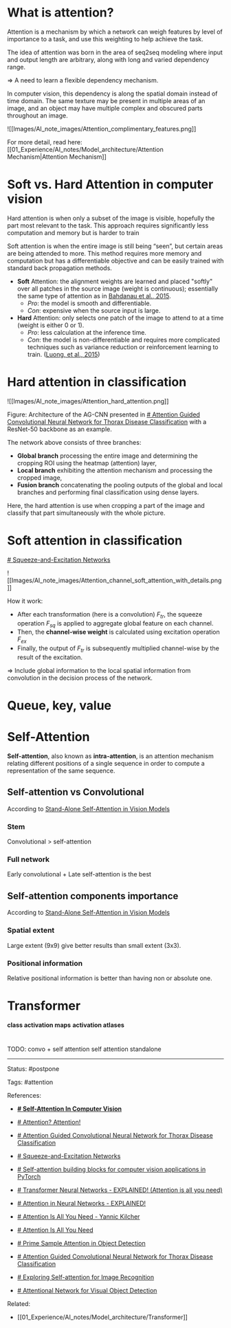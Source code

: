 # What is attention?

Attention is a mechanism by which a network can weigh features by level of importance to a task, and use this weighting to help achieve the task.

The idea of attention was born in the area of seq2seq modeling where input and output length are arbitrary, along with long and varied dependency range.
 
=> A need to learn a flexible dependency mechanism.

In computer vision, this dependency is along the spatial domain instead of time domain. The same texture may be present in multiple areas of an image, and an object may have multiple complex and obscured parts throughout an image.

![[Images/AI_note_images/Attention_complimentary_features.png]]

For more detail, read here: [[01_Experience/AI_notes/Model_architecture/Attention Mechanism|Attention Mechanism]]

# Soft vs. Hard Attention in computer vision

Hard attention is when only a subset of the image is visible, hopefully the part most relevant to the task. This approach requires significantly less computation and memory but is harder to train

Soft attention is when the entire image is still being “seen”, but certain areas are being attended to more. This method requires more memory and computation but has a differentiable objective and can be easily trained with standard back propagation methods.

-   **Soft** Attention: the alignment weights are learned and placed "softly" over all patches in the source image (weight is continuous); essentially the same type of attention as in [Bahdanau et al., 2015](https://arxiv.org/abs/1409.0473).
    -   _Pro_: the model is smooth and differentiable.
    -   _Con_: expensive when the source input is large.
-   **Hard** Attention: only selects one patch of the image to attend to at a time (weight is either 0 or 1).
    -   _Pro_: less calculation at the inference time.
    -   _Con_: the model is non-differentiable and requires more complicated techniques such as variance reduction or reinforcement learning to train. ([Luong, et al., 2015](https://arxiv.org/abs/1508.04025))


# Hard attention in classification

![[Images/AI_note_images/Attention_hard_attention.png]]

Figure: Architecture of the AG-CNN presented in [# Attention Guided Convolutional Neural Network for Thorax Disease Classification](https://arxiv.org/abs/1801.09927) with a ResNet-50 backbone as an example.

The network above consists of three branches:

-   **Global branch** processing the entire image and determining the cropping ROI using the heatmap (attention) layer,
-   **Local branch** exhibiting the attention mechanism and processing the cropped image,
-   **Fusion branch** concatenating the pooling outputs of the global and local branches and performing final classification using dense layers.

Here, the hard attention is use when cropping a part of the image and classify that part simultaneously with the whole picture.

# Soft attention in classification
[# Squeeze-and-Excitation Networks](https://arxiv.org/abs/1709.01507)

![[Images/AI_note_images/Attention_channel_soft_attention_with_details.png]]

How it work:
- After each transformation (here is a convolution) $F_{tr}$, the squeeze operation $F_{sq}$ is applied to aggregate global feature on each channel.
- Then, the **channel-wise weight** is calculated using excitation operation $F_{ex}$
- Finally, the output of $F_{tr}$ is subsequently multiplied channel-wise by the result of the excitation.

=> Include global information to the local spatial information from convolution in the decision process of the network.

# Queue, key, value



 

# Self-Attention

**Self-attention**, also known as **intra-attention**, is an attention mechanism relating different positions of a single sequence in order to compute a representation of the same sequence.


## Self-attention vs Convolutional
According to [Stand-Alone Self-Attention in Vision Models](https://arxiv.org/pdf/1906.05909.pdf)

### Stem

Convolutional > self-attention

### Full network

Early convolutional + Late self-attention is the best

## Self-attention components importance
According to [Stand-Alone Self-Attention in Vision Models](https://arxiv.org/pdf/1906.05909.pdf)

### Spatial extent
Large extent (9x9) give better results than small extent (3x3).

### Positional information

Relative positional information is better than having non or absolute one.



# Transformer













**class activation maps**
**activation atlases**
# 

TODO: convo + self attention
self attention standalone




---
Status: #postpone

Tags: #attention 

References: 

- [**# Self-Attention In Computer Vision**](https://towardsdatascience.com/self-attention-in-computer-vision-2782727021f6)
- [# Attention? Attention!](https://lilianweng.github.io/lil-log/2018/06/24/attention-attention.html#soft-vs-hard-attention)
- [# Attention Guided Convolutional Neural Network for Thorax Disease Classification](https://arxiv.org/abs/1801.09927)
- [# Squeeze-and-Excitation Networks](https://arxiv.org/abs/1709.01507)
- [# Self-attention building blocks for computer vision applications in PyTorch](https://github.com/The-AI-Summer/self-attention-cv)
- [# Transformer Neural Networks - EXPLAINED! (Attention is all you need)](https://www.youtube.com/watch?v=TQQlZhbC5ps)
- [# Attention in Neural Networks  - EXPLAINED!](https://www.youtube.com/watch?v=W2rWgXJBZhU)
- [# Attention Is All You Need - Yannic Kilcher](https://www.youtube.com/watch?v=iDulhoQ2pro)






- [# Attention Is All You Need](https://arxiv.org/abs/1706.03762)
- [# Prime Sample Attention in Object Detection](https://arxiv.org/abs/1904.04821)
- [# Attention Guided Convolutional Neural Network for Thorax Disease Classification](https://arxiv.org/abs/1801.09927)
- [# Exploring Self-attention for Image Recognition](https://arxiv.org/abs/2004.13621)
- [# Attentional Network for Visual Object Detection](https://arxiv.org/abs/1702.01478)

Related:
- [[01_Experience/AI_notes/Model_architecture/Transformer]]